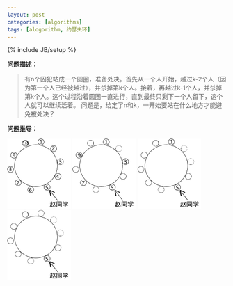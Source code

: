 ```yaml
---
layout: post
categories: [algorithms]
tags: [alogorithm, 约瑟夫环]
---
```

{% include JB/setup %}

**问题描述：**

> 有n个囚犯站成一个圆圈，准备处决。首先从一个人开始，越过k-2个人（因为第一个人已经被越过），并杀掉第k个人。接着，再越过k-1个人，并杀掉第k个人。这个过程沿着圆圈一直进行，直到最终只剩下一个人留下，这个人就可以继续活着。
问题是，给定了n和k，一开始要站在什么地方才能避免被处决？

**问题推导：**  

![未杀戮时](/assets/img/20131104_1.png)
![未杀戮时](/assets/img/20131104_2.png)
![未杀戮时](/assets/img/20131104_3.png)
![未杀戮时](/assets/img/20131104_4.png)
